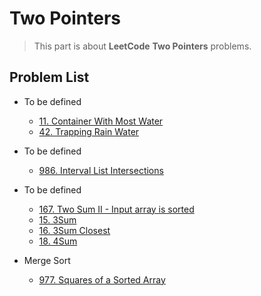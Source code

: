 # Two Pointers

> This part is about **LeetCode** **Two Pointers** problems.


## Problem List

* To be defined
  * [11. Container With Most Water](leetcode/two-pointers/11.Container-With-Most-Water.md)
  * [42. Trapping Rain Water](leetcode/two-pointers/42.Trapping-Rain-Water.md)


* To be defined
  * [986. Interval List Intersections](leetcode/two-pointers/986.Interval-List-Intersections.md)


* To be defined
  * [167. Two Sum II - Input array is sorted](leetcode/two-pointers/167.Two-Sum-II-Input-array-is-sorted.md)
  * [15. 3Sum](leetcode/two-pointers/15.3Sum.md)
  * [16. 3Sum Closest](leetcode/two-pointers/16.3Sum-Closest.md)
  * [18. 4Sum](leetcode/two-pointers/18.4Sum.md)

* Merge Sort
  * [977. Squares of a Sorted Array](leetcode/two-pointers/977.Squares-of-a-Sorted-Array.md)








